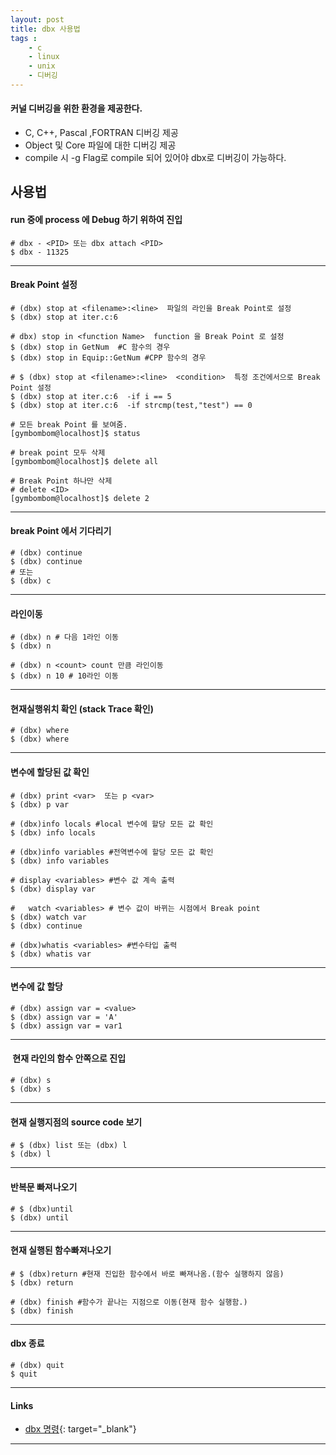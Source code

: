 ```yaml
---
layout: post
title: dbx 사용법
tags :
    - c
    - linux
    - unix
    - 디버깅
---
```


#### 커널 디버깅을 위한 환경을 제공한다.<br>
* C, C++, Pascal ,FORTRAN  디버깅 제공<br>
* Object 및 Core 파일에 대한 디버깅 제공<br>
* compile 시 -g Flag로 compile 되어 있어야 dbx로 디버깅이 가능하다.<br>

## 사용법

#### run 중에  process 에 Debug 하기 위하여 진입
```shell
# dbx - <PID> 또는 dbx attach <PID>
$ dbx - 11325
```
---

#### Break Point 설정
```shell
# (dbx) stop at <filename>:<line>  파일의 라인을 Break Point로 설정
$ (dbx) stop at iter.c:6

# dbx) stop in <function Name>  function 을 Break Point 로 설정
$ (dbx) stop in GetNum  #C 함수의 경우
$ (dbx) stop in Equip::GetNum #CPP 함수의 경우

# $ (dbx) stop at <filename>:<line>  <condition>  특정 조건에서으로 Break Point 설정
$ (dbx) stop at iter.c:6  -if i == 5
$ (dbx) stop at iter.c:6  -if strcmp(test,"test") == 0

# 모든 break Point 를 보여줌.
[gymbombom@localhost]$ status

# break point 모두 삭제
[gymbombom@localhost]$ delete all

# Break Point 하나만 삭제 
# delete <ID>
[gymbombom@localhost]$ delete 2

``` 
---

#### break Point 에서 기다리기
```shell
# (dbx) continue
$ (dbx) continue
# 또는
$ (dbx) c
```
---

#### 라인이동
```shell
# (dbx) n # 다음 1라인 이동
$ (dbx) n

# (dbx) n <count> count 만큼 라인이동
$ (dbx) n 10 # 10라인 이동
```
---

#### 현재실행위치 확인 (stack Trace 확인)
```shell
# (dbx) where
$ (dbx) where
```
---

#### 변수에 할당된 값 확인 
```shell
# (dbx) print <var>  또는 p <var>
$ (dbx) p var

# (dbx)info locals #local 변수에 할당 모든 값 확인
$ (dbx) info locals

# (dbx)info variables #전역변수에 할당 모든 값 확인
$ (dbx) info variables

# display <variables> #변수 값 계속 출력
$ (dbx) display var

#   watch <variables> # 변수 값이 바뀌는 시점에서 Break point 
$ (dbx) watch var
$ (dbx) continue

# (dbx)whatis <variables> #변수타입 출력
$ (dbx) whatis var
```
---

#### 변수에 값 할당
```shell
# (dbx) assign var = <value>
$ (dbx) assign var = 'A'
$ (dbx) assign var = var1
```
---

####  현재 라인의 함수 안쪽으로 진입
 ```shell
 # (dbx) s
 $ (dbx) s
 ```
---

#### 현재 실행지점의 source code 보기
 ```shell
 # $ (dbx) list 또는 (dbx) l
 $ (dbx) l
 ```
---

#### 반복문 빠져나오기 
```shell
# $ (dbx)until 
$ (dbx) until
```
---

#### 현재 실행된 함수빠져나오기
```shell
# $ (dbx)return #현재 진입한 함수에서 바로 빠져나옴.(함수 실행하지 않음)
$ (dbx) return

# (dbx) finish #함수가 끝나는 지점으로 이동(현재 함수 실행함.)
$ (dbx) finish
```
---

#### dbx 종료
```shell
# (dbx) quit
$ quit
```
---

#### Links
* [dbx 명령](https://www.ibm.com/docs/ko/aix/7.2?topic=d-dbx-command){: target="_blank"} 

---
